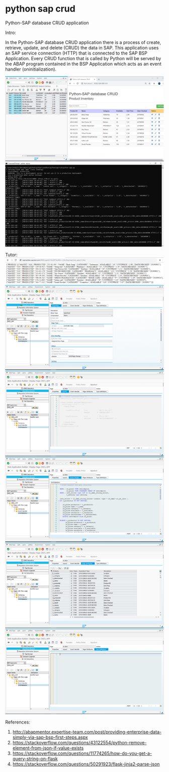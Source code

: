 # python sap crud
 Python-SAP database CRUD application
 
Intro:

In the Python-SAP database CRUD application there is a process of create, retrieve, update, and delete (CRUD) the data in SAP. This application uses an SAP service connection (HTTP) that is connected to the SAP BSP Application. Every CRUD function that is called by Python will be served by the ABAP program contained in the BSP Application which acts as an event handler (oninitialization).

![alt text](https://github.com/jenizar/python-sap-crud/blob/master/Screenshot1.PNG)
![alt text](https://github.com/jenizar/python-sap-crud/blob/master/Screenshot2.PNG)

Tutor:
![alt text](https://github.com/jenizar/python-sap-crud/blob/master/images/BSPApp-URL.PNG)
![alt text](https://github.com/jenizar/python-sap-crud/blob/master/images/BSPApp-Properties.PNG)
![alt text](https://github.com/jenizar/python-sap-crud/blob/master/images/BSPApp-Layout.PNG)
![alt text](https://github.com/jenizar/python-sap-crud/blob/master/images/BSPApp-EventHandler.PNG)
![alt text](https://github.com/jenizar/python-sap-crud/blob/master/images/BSPApp-PageAttributes.PNG)
![alt text](https://github.com/jenizar/python-sap-crud/blob/master/images/BSPAppTypeDefinitions.PNG)

References: 
1. http://abapmentor.expertise-team.com/post/providing-enterprise-data-simply-via-sap-bsp-first-steps.aspx
2. https://stackoverflow.com/questions/43122554/python-remove-element-from-json-if-value-exists
3. https://stackoverflow.com/questions/11774265/how-do-you-get-a-query-string-on-flask
4. https://stackoverflow.com/questions/50291923/flask-jinja2-parse-json
